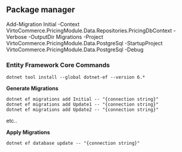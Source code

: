 
## Package manager 
Add-Migration Initial -Context VirtoCommerce.PricingModule.Data.Repositories.PricingDbContext  -Verbose -OutputDir Migrations -Project VirtoCommerce.PricingModule.Data.PostgreSql -StartupProject VirtoCommerce.PricingModule.Data.PostgreSql  -Debug



### Entity Framework Core Commands
```
dotnet tool install --global dotnet-ef --version 6.*
```

**Generate Migrations**

```
dotnet ef migrations add Initial -- "{connection string}"
dotnet ef migrations add Update1 -- "{connection string}"
dotnet ef migrations add Update2 -- "{connection string}"
```

etc..

**Apply Migrations**

`dotnet ef database update -- "{connection string}"`
